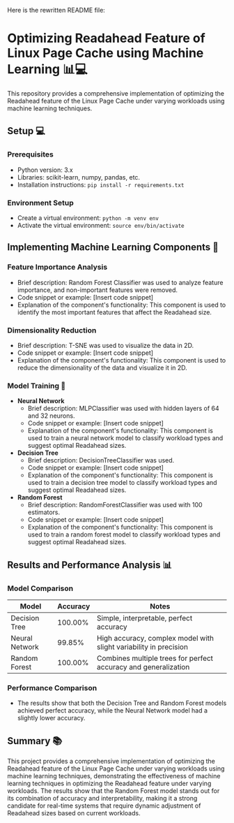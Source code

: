 Here is the rewritten README file:

# Optimizing Readahead Feature of Linux Page Cache using Machine Learning 📊💻

This repository provides a comprehensive implementation of optimizing the Readahead feature of the Linux Page Cache under varying workloads using machine learning techniques.

## Setup 💻

### Prerequisites

* Python version: 3.x
* Libraries: scikit-learn, numpy, pandas, etc.
* Installation instructions: `pip install -r requirements.txt`

### Environment Setup

* Create a virtual environment: `python -m venv env`
* Activate the virtual environment: `source env/bin/activate`

## Implementing Machine Learning Components 🤖

### Feature Importance Analysis

* Brief description: Random Forest Classifier was used to analyze feature importance, and non-important features were removed.
* Code snippet or example: [Insert code snippet]
* Explanation of the component's functionality: This component is used to identify the most important features that affect the Readahead size.

### Dimensionality Reduction

* Brief description: T-SNE was used to visualize the data in 2D.
* Code snippet or example: [Insert code snippet]
* Explanation of the component's functionality: This component is used to reduce the dimensionality of the data and visualize it in 2D.

### Model Training 🚀

* **Neural Network**
	+ Brief description: MLPClassifier was used with hidden layers of 64 and 32 neurons.
	+ Code snippet or example: [Insert code snippet]
	+ Explanation of the component's functionality: This component is used to train a neural network model to classify workload types and suggest optimal Readahead sizes.
* **Decision Tree**
	+ Brief description: DecisionTreeClassifier was used.
	+ Code snippet or example: [Insert code snippet]
	+ Explanation of the component's functionality: This component is used to train a decision tree model to classify workload types and suggest optimal Readahead sizes.
* **Random Forest**
	+ Brief description: RandomForestClassifier was used with 100 estimators.
	+ Code snippet or example: [Insert code snippet]
	+ Explanation of the component's functionality: This component is used to train a random forest model to classify workload types and suggest optimal Readahead sizes.

## Results and Performance Analysis 📊

### Model Comparison

| Model            | Accuracy  | Notes                                       |
|------------------|-----------|---------------------------------------------|
| Decision Tree    | 100.00%   | Simple, interpretable, perfect accuracy     |
| Neural Network   | 99.85%    | High accuracy, complex model with slight variability in precision |
| Random Forest    | 100.00%   | Combines multiple trees for perfect accuracy and generalization |

### Performance Comparison

* The results show that both the Decision Tree and Random Forest models achieved perfect accuracy, while the Neural Network model had a slightly lower accuracy.

## Summary 📚

This project provides a comprehensive implementation of optimizing the Readahead feature of the Linux Page Cache under varying workloads using machine learning techniques, demonstrating the effectiveness of machine learning techniques in optimizing the Readahead feature under varying workloads. The results show that the Random Forest model stands out for its combination of accuracy and interpretability, making it a strong candidate for real-time systems that require dynamic adjustment of Readahead sizes based on current workloads.